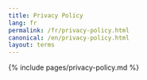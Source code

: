 ```yaml
---
title: Privacy Policy
lang: fr
permalink: /fr/privacy-policy.html
canonical: /en/privacy-policy.html
layout: terms
---
```


{% include pages/privacy-policy.md %}
